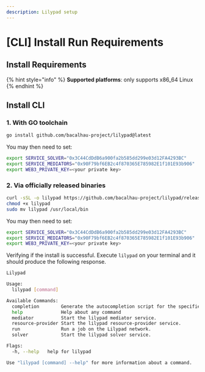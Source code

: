 ```yaml
---
description: Lilypad setup
---
```


# \[CLI] Install Run Requirements

## Install Requirements

{% hint style="info" %}
**Supported platforms**: only supports x86_64 Linux
{% endhint %}

## Install CLI

### 1. With GO toolchain
```bash
go install github.com/bacalhau-project/lilypad@latest
```

You may then need to set:
```bash
export SERVICE_SOLVER="0x3C44CdDdB6a900fa2b585dd299e03d12FA4293BC"
export SERVICE_MEDIATORS="0x90F79bf6EB2c4f870365E785982E1f101E93b906"
export WEB3_PRIVATE_KEY=<your private key>
```

### 2. Via officially released binaries
```bash
curl -sSL -o lilypad https://github.com/bacalhau-project/lilypad/releases/download/v2.0.0-6afc1cc/lilypad
chmod +x lilypad
sudo mv lilypad /usr/local/bin
```

You may then need to set:
```bash
export SERVICE_SOLVER="0x3C44CdDdB6a900fa2b585dd299e03d12FA4293BC"
export SERVICE_MEDIATORS="0x90F79bf6EB2c4f870365E785982E1f101E93b906"
export WEB3_PRIVATE_KEY=<your private key>
```

Verifying if the install is successful. Execute `lilypad` on your terminal and it should produce the following response. 

```bash
Lilypad

Usage:
  lilypad [command]

Available Commands:
  completion        Generate the autocompletion script for the specified shell
  help              Help about any command
  mediator          Start the lilypad mediator service.
  resource-provider Start the lilypad resource-provider service.
  run               Run a job on the Lilypad network.
  solver            Start the lilypad solver service.

Flags:
  -h, --help   help for lilypad

Use "lilypad [command] --help" for more information about a command.
```
